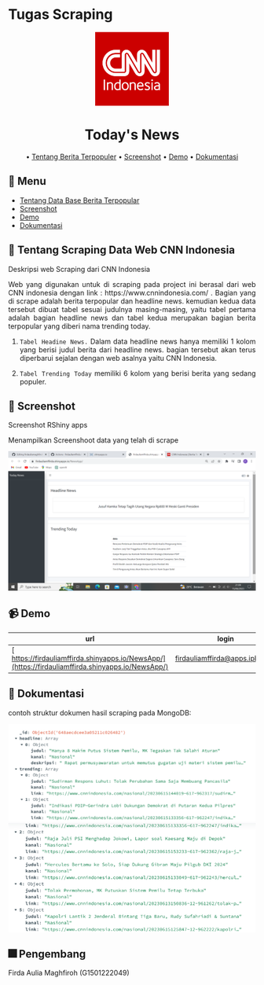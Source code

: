 # Tugas Scraping

<div align="center">

<img width="150" alt="CNN Indonesia" src="https://github.com/firdauliamffirda/firdauliamaghfiroh/blob/main/Logo_of_CNN_Indonesia.svg.png">

# Today's News

• [Tentang Berita Terpopuler](#memo-tentang-data-base-my-skincare)
• [Screenshot](#camera_flash-screenshot)
• [Demo](#video_camera-demo)
• [Dokumentasi](#blue_book-dokumentasi)

</div>

## :bookmark_tabs: Menu

- [Tentang Data Base Berita Terpopular](#memo-tentang-data-base-Berita-Terpopular)
- [Screenshot](#camera_flash-screenshot)
- [Demo](#video_camera-demo)
- [Dokumentasi](#blue_book-dokumentasi)


## :memo: Tentang Scraping Data Web CNN Indonesia  
Deskripsi web Scraping dari CNN Indonesia

<div align="justify">
Web yang digunakan untuk di scraping pada project ini berasal dari web CNN indonesia dengan link : https://www.cnnindonesia.com/ . Bagian yang di scrape adalah berita terpopular dan headline news. kemudian kedua data tersebut dibuat tabel sesuai judulnya masing-masing, yaitu tabel pertama adalah bagian headline news dan tabel kedua merupakan bagian berita terpopular yang diberi nama trending today.
</div>

<div align="justify">

1. `Tabel Headine News.`
    Dalam data headline news hanya memiliki 1 kolom yang berisi judul berita dari headline news. bagian tersebut akan terus diperbarui sejalan dengan web asalnya yaitu CNN     Indonesia.
    
2.  `Tabel Trending Today` 
    memiliki 6 kolom yang berisi berita yang sedang populer.

</div>

## :camera_flash: Screenshot
Screenshot RShiny apps

Menampilkan Screenshoot data yang telah di scrape

<img width="750" alt="1" src="https://github.com/firdauliamffirda/firdauliamaghfiroh/blob/main/Screenshot%20(717).png">



## :video_camera: Demo
| url                      | login          |
| ------------------------ | -------------- |
|[ https://firdauliamffirda.shinyapps.io/NewsApp/](https://firdauliamffirda.shinyapps.io/NewsApp/)| firdauliamffirda@apps.ipb.ac.id |



## :blue_book: Dokumentasi 

contoh struktur dokumen hasil scraping pada MongoDB:

<img width="750" alt="1" src="https://github.com/firdauliamffirda/firdauliamaghfiroh/blob/main/Screenshot%20(721).png">

<img width="750" alt="1" src="https://github.com/firdauliamffirda/firdauliamaghfiroh/blob/main/Screenshot%20(722).png">


## :fireworks: Pengembang
Firda Aulia Maghfiroh  (G1501222049)


